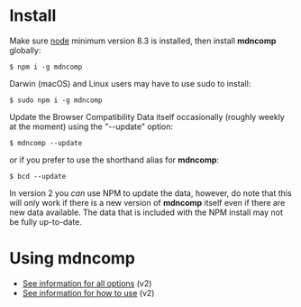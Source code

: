 
Install
=======

Make sure [node](https://nodejs.org/en/) minimum version 8.3 is installed, then
install **mdncomp** globally:

    $ npm i -g mdncomp

Darwin (macOS) and Linux users may have to use sudo to install:

    $ sudo npm i -g mdncomp

Update the Browser Compatibility Data itself occasionally (roughly weekly at the moment)
using the "--update" option:

    $ mdncomp --update

or if you prefer to use the shorthand alias for **mdncomp**:

    $ bcd --update

In version 2 you *can* use NPM to update the data, however, do note that this 
will only work if there is a new version of **mdncomp** itself even if there 
are new data available. The data that is included with the NPM install may
not be fully up-to-date.

Using mdncomp
=============

- [See information for all options](./Options.md) (v2)
- [See information for how to use](./Using.md) (v2)
